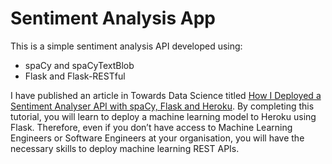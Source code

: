 # Sentiment Analysis App
This is a simple sentiment analysis API developed using:
* spaCy and spaCyTextBlob
* Flask and Flask-RESTful

I have published an article in Towards Data Science titled [How I Deployed a Sentiment Analyser API with spaCy, Flask and Heroku](https://towardsdatascience.com/how-i-deployed-a-sentiment-analyser-api-with-spacy-flask-and-heroku-bd9b8f9de6cf#e944-29fa8eb0b743). By completing this tutorial, you will learn to deploy a machine learning model to Heroku using Flask. Therefore, even if you don’t have access to Machine Learning Engineers or Software Engineers at your organisation, you will have the necessary skills to deploy machine learning REST APIs.
